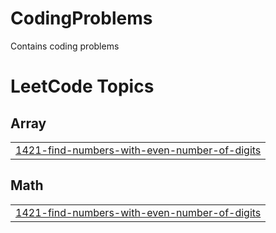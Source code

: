 # CodingProblems
Contains coding problems 

<!---LeetCode Topics Start-->
# LeetCode Topics
## Array
|  |
| ------- |
| [1421-find-numbers-with-even-number-of-digits](https://github.com/TadavarthiGayathri13/CodingProblems/tree/master/1421-find-numbers-with-even-number-of-digits) |
## Math
|  |
| ------- |
| [1421-find-numbers-with-even-number-of-digits](https://github.com/TadavarthiGayathri13/CodingProblems/tree/master/1421-find-numbers-with-even-number-of-digits) |
<!---LeetCode Topics End-->